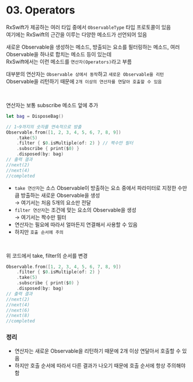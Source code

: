 # 03. Operators

RxSwift가 제공하는 여러 타입 중에서 `ObservableType` 타입 프로토콜이 있음  
여기에는 RxSwift의 근간을 이루는 다양한 메소드가 선언되어 있음

새로운 Observable을 생성하는 메소드, 방출되는 요소를 필터링하는 메소드, 여러 Observable을 하나로 합치는 메소드 등이 있는데  
RxSwift에서는 이런 메소드를 `연산자(Operators)`라고 부름

대부분의 연산자는 `Observable 상에서 동작`하고 `새로운 Observable을 리턴`  
Observable을 리턴하기 때문에 `2개 이상의 연산자를 연달아 호출할 수 있음`

<br/>

연산자는 보통 subscribe 메소드 앞에 추가

```swift
let bag = DisposeBag()

// 1~9까지의 숫자를 연속적으로 방출
Observable.from([1, 2, 3, 4, 5, 6, 7, 8, 9])
    .take(5)
    .filter { $0.isMultiple(of: 2) } // 짝수만 필터
    .subscribe { print($0) }
    .disposed(by: bag)
// 출력 결과
//next(2)
//next(4)
//completed
```

- `take 연산자`는 소스 Observable이 방출하는 요소 중에서 파라미터로 지정한 수만큼 방출하는 새로운 Observable을 생성  
→ 여기서는 처음 5개의 요소만 전달
- `filter 연산자`는 조건에 맞는 요소의 Observable을 생성  
→ 여기서는 짝수만 필터
- 연산자는 필요에 따라서 얼마든지 연결해서 사용할 수 있음
- 하지만 `호출 순서에 주의`

<br/>

위 코드에서 take, filter의 순서를 변경

```swift
Observable.from([1, 2, 3, 4, 5, 6, 7, 8, 9])
    .filter { $0.isMultiple(of: 2) }
    .take(5)
    .subscribe { print($0) }
    .disposed(by: bag)
// 출력 결과
//next(2)
//next(4)
//next(6)
//next(8)
//completed
```

### 정리

- 연산자는 새로운 Observable을 리턴하기 때문에 2개 이상 연달아서 호출할 수 있음
- 하지만 호출 순서에 따라서 다른 결과가 나오기 때문에 호출 순서에 항상 주의해야 함
